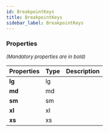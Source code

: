 ```yaml
---
id: BreakpointKeys
title: BreakpointKeys
sidebar_label: BreakpointKeys
---
```




### Properties

<font size="2"><i>(Mandatory properties are in bold)</i></font>

| Properties | Type | Description |
| --------- | ---- | ----------- |
| **lg** | lg |  |
| **md** | md |  |
| **sm** | sm |  |
| **xl** | xl |  |
| **xs** | xs |  |
